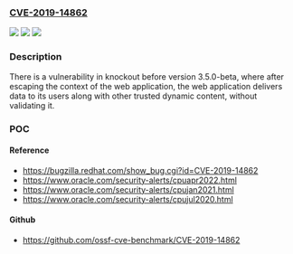 ### [CVE-2019-14862](https://cve.mitre.org/cgi-bin/cvename.cgi?name=CVE-2019-14862)
![](https://img.shields.io/static/v1?label=Product&message=knockout&color=blue)
![](https://img.shields.io/static/v1?label=Version&message=n%2Fa&color=blue)
![](https://img.shields.io/static/v1?label=Vulnerability&message=CWE-79&color=brighgreen)

### Description

There is a vulnerability in knockout before version 3.5.0-beta, where after escaping the context of the web application, the web application delivers data to its users along with other trusted dynamic content, without validating it.

### POC

#### Reference
- https://bugzilla.redhat.com/show_bug.cgi?id=CVE-2019-14862
- https://www.oracle.com/security-alerts/cpuapr2022.html
- https://www.oracle.com/security-alerts/cpujan2021.html
- https://www.oracle.com/security-alerts/cpujul2020.html

#### Github
- https://github.com/ossf-cve-benchmark/CVE-2019-14862

